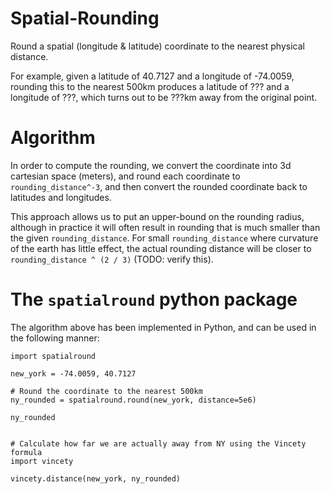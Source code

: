 # Spatial-Rounding

Round a spatial (longitude & latitude) coordinate to the nearest physical distance.

For example, given a latitude of 40.7127 and a longitude of -74.0059, rounding this to the nearest 500km produces a latitude of ??? and a longitude of ???, which turns out to be ???km away from the original point.


# Algorithm

In order to compute the rounding, we convert the coordinate into 3d cartesian space (meters), and round each coordinate to ``rounding_distance^-3``, and then
convert the rounded coordinate back to latitudes and longitudes.

This approach allows us to put an upper-bound on the rounding radius, although in practice it will often result in rounding that is much smaller
than the given ``rounding_distance``. For small ``rounding_distance`` where curvature of the earth has little effect, the actual rounding distance will be
closer to ``rounding_distance ^ (2 / 3)`` (TODO: verify this).


# The ``spatialround`` python package

The algorithm above has been implemented in Python, and can be used in the following manner:

```
import spatialround

new_york = -74.0059, 40.7127

# Round the coordinate to the nearest 500km
ny_rounded = spatialround.round(new_york, distance=5e6)

ny_rounded


# Calculate how far we are actually away from NY using the Vincety formula
import vincety

vincety.distance(new_york, ny_rounded)
```
